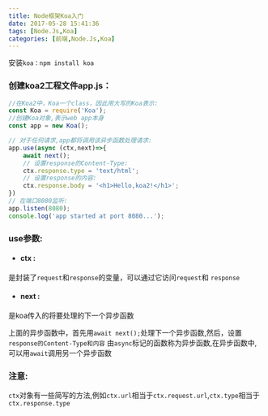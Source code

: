 ```yaml
---
title: Node框架Koa入门
date: 2017-05-28 15:41:36
tags: [Node.Js,Koa]
categories: [前端,Node.Js,Koa]
---
```

安装` koa：npm install koa `
<!--more-->
### 创建koa2工程文件app.js：
```js
//在Koa2中，Koa一个class，因此用大写的Koa表示:
const Koa = require('Koa');
//创建Koa对象,表示web app本身
const app = new Koa();

// 对于任何请求,app都将调用该异步函数处理请求:
app.use(async (ctx,next)=>{
    await next();
    // 设置response的Content-Type:
    ctx.response.type = 'text/html';
    // 设置response的内容:
    ctx.response.body = '<h1>Hello,koa2!</h1>';
})
// 在端口8080监听:
app.listen(8080);
console.log('app started at port 8080...');
``` 
### use参数:
- #### ctx :
是封装了` request `和` response `的变量，可以通过它访问` request `和 `response `
- #### next :
是koa传入的将要处理的下一个异步函数


上面的异步函数中，首先用` await next(); `处理下一个异步函数,然后，设置` response的Content-Type和内容 `
由` async `标记的函数称为异步函数,在异步函数中,可以用` await `调用另一个异步函数

### 注意:
` ctx `对象有一些简写的方法,例如` ctx.url `相当于` ctx.request.url `,` ctx.type `相当于` ctx.response.type `